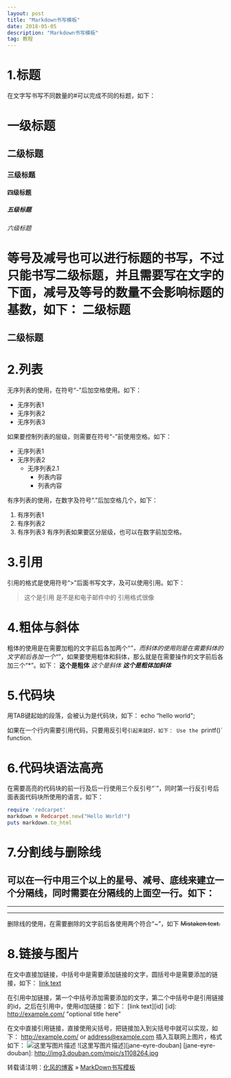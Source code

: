 ```yaml
---
layout: post
title: "Markdown书写模板"
date: 2018-05-05
description: "Markdown书写模板"
tag: 教程
---
```


# 1.标题
在文字写书写不同数量的#可以完成不同的标题，如下：
# 一级标题
## 二级标题
### 三级标题
#### 四级标题
##### 五级标题
###### 六级标题

等号及减号也可以进行标题的书写，不过只能书写二级标题，并且需要写在文字的下面，减号及等号的数量不会影响标题的基数，如下：
二级标题
=========

二级标题
---------

# 2.列表
无序列表的使用，在符号“-”后加空格使用。如下：
- 无序列表1
- 无序列表2
- 无序列表3

如果要控制列表的层级，则需要在符号“-”前使用空格。如下：
- 无序列表1
- 无序列表2
  - 无序列表2.1
     - 列表内容
     - 列表内容

有序列表的使用，在数字及符号“.”后加空格几个，如下：
1. 有序列表1
2. 有序列表2
3. 有序列表3
有序列表如果要区分层级，也可以在数字前加空格。

# 3.引用
引用的格式是使用符号“>”后面书写文字，及可以使用引用。如下：
>这个是引用
> 是不是和电子邮件中的
> 引用格式很像

# 4.粗体与斜体
粗体的使用是在需要加粗的文字前后各加两个“*”，而斜体的使用则是在需要斜体的文字前后各加一个“*”，如果要使用粗体和斜体，那么就是在需要操作的文字前后各加三个“*”。如下：
**这个是粗体**
*这个是斜体*
***这个是粗体加斜体***

# 5.代码块
用TAB键起始的段落，会被认为是代码块，如下：
    <php>
        echo “hello world";
    </php>

如果在一个行内需要引用代码，只要用反引号`引起来就好，如下：
Use the `printf()` function.

# 6.代码块语法高亮

在需要高亮的代码块的前一行及后一行使用三个反引号“`”，同时第一行反引号后面表面代码块所使用的语言，如下：
```ruby
require 'redcarpet'
markdown = Redcarpet.new("Hello World!")
puts markdown.to_html
```

# 7.分割线与删除线
可以在一行中用三个以上的星号、减号、底线来建立一个分隔线，同时需要在分隔线的上面空一行。如下：
---
****
___

删除线的使用，在需要删除的文字前后各使用两个符合“~”，如下
~~Mistaken text.~~


# 8.链接与图片
在文中直接加链接，中括号中是需要添加链接的文字，圆括号中是需要添加的链接，如下：
[link text](http://example.com/ "optional title")

在引用中加链接，第一个中括号添加需要添加的文字，第二个中括号中是引用链接的id，之后在引用中，使用id加链接：如下：
[link text][id]
[id]: http://example.com/ "optional title here"

在文中直接引用链接，直接使用尖括号，把链接加入到尖括号中就可以实现，如下：
<http://example.com/> or <address@example.com>
插入互联网上图片，格式如下：
![这里写图片描述](http://img3.douban.com/mpic/s1108264.jpg)
![这里写图片描述][jane-eyre-douban]
[jane-eyre-douban]: http://img3.douban.com/mpic/s1108264.jpg

转载请注明：[化风的博客](http://ChhXin.github.io) » [MarkDown书写模板](/2018/05/MarkDown书写模板/)                   
